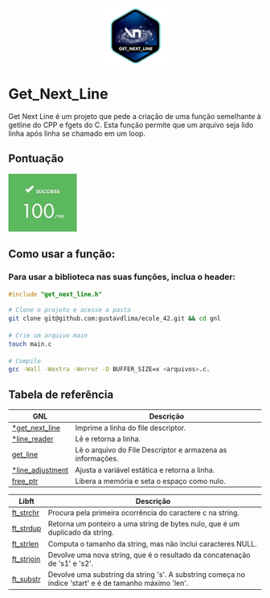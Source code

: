 <p align ="center">
	<img src="images/../../images/fase1/gnl.png">
</p>

<p>
	<h1> Get_Next_Line </h1>
</p>

<p>
	Get Next Line é um projeto que pede a criação de uma função semelhante à getline do CPP e fgets do C. Esta função permite que um arquivo seja lido linha após linha se chamado em um loop.
</p>

<p>
	<h2> Pontuação </h2>
</p>
<p>
	<img src="images/../../images/100.jpg">
</p>

<p>
	<h2> Como usar a função:
</p>

<p>
	<h3> Para usar a biblioteca nas suas funções, inclua o header: </h3>

```c
#include "get_next_line.h"
```
</p>

```bash
# Clone o projeto e acesse a pasta
git clone git@github.com:gustavdlima/ecole_42.git && cd gnl

# Crie um arquivo main
touch main.c

# Compile
gcc -Wall -Wextra -Werror -D BUFFER_SIZE=x <arquivos>.c.
```

<p>
	<h2>  Tabela de referência  </h2>
</p>

<table>
    <thead>
        <tr>
            <th>GNL</th>
            <th>Descrição</th>
        </tr>
    </thead>
    <tbody>
        <tr>
            <td><a href=get_next_line.c>*get_next_line</a></td>
            <td>Imprime a linha do file descriptor.</td>
        </tr>
        <tr>
            <td><a href=get_next_line.c>*line_reader</a></td>
            <td>Lê e retorna a linha.</td>
        </tr>
        <tr>
            <td><a href=get_next_line.c>get_line</a></td>
            <td>Lê o arquivo do File Descriptor e armazena as informações.</td>
        </tr>
        <tr>
            <td><a href=get_next_line.c>*line_adjustment</a></td>
            <td>Ajusta a variável estática e retorna a linha.</td>
        </tr>
        <tr>
            <td><a href=get_next_line.c>free_ptr</a></td>
            <td>Libera a memória e seta o espaço como nulo.</td>
        </tr>
        </tr>
    </tbody>

<table>
    <thead>
        <tr>
            <th>Libft</th>
            <th>Descrição</th>
        </tr>
    </thead>
    <tbody>
        <tr>
            <td><a href=get_next_line_utils.c>ft_strchr</a></td>
            <td>Procura pela primeira ocorrência do caractere c na string.</td>
        </tr>
        <tr>
            <td><a href=get_next_line_utils.c>ft_strdup</a></td>
            <td>Retorna um ponteiro a uma string de bytes nulo, que é um duplicado da string.</td>
        </tr>
        <tr>
            <td><a href=get_next_line_utils.c>ft_strlen</td>
            <td>Computa o tamanho da string, mas não inclui caracteres NULL.</td>
        </tr>
        <tr>
            <td><a href=get_next_line_utils.c>ft_strjoin</a></td>
            <td>Devolve uma nova string, que é o resultado da concatenação de 's1' e 's2'.</td>
        </tr>
        <tr>
            <td><a href=get_next_line_utils.c>ft_substr</a></td>
            <td>Devolve uma substring da string 's'. A substring começa no índice 'start' e é de tamanho máximo 'len'.</td>
        </tr>
        </tr>
    </tbody>
